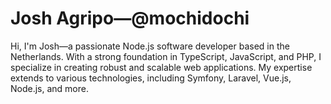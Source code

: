 # Josh Agripo&mdash;@mochidochi

Hi, I'm Josh&mdash;a passionate Node.js software developer based in the Netherlands. With a strong foundation in TypeScript, JavaScript, and PHP, I specialize in creating robust and scalable web applications. My expertise extends to various technologies, including Symfony, Laravel, Vue.js, Node.js, and more.
